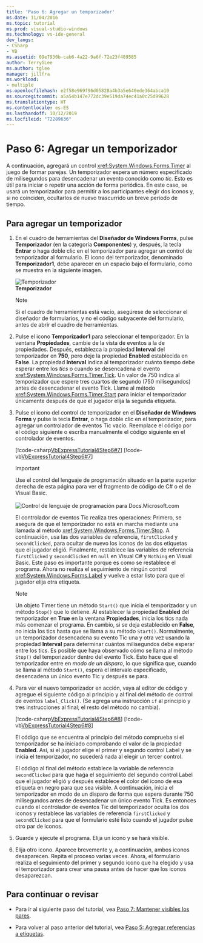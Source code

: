 ```yaml
---
title: 'Paso 6: Agregar un temporizador'
ms.date: 11/04/2016
ms.topic: tutorial
ms.prod: visual-studio-windows
ms.technology: vs-ide-general
dev_langs:
- CSharp
- VB
ms.assetid: 09e7930b-cab6-4a22-9a6f-72e23f489585
author: TerryGLee
ms.author: tglee
manager: jillfra
ms.workload:
- multiple
ms.openlocfilehash: e2f58e969f96d05828a4b3a5e640ede364abca10
ms.sourcegitcommit: a5a54b147e772dc39e519da74ec41a0c25d99628
ms.translationtype: HT
ms.contentlocale: es-ES
ms.lasthandoff: 10/12/2019
ms.locfileid: "72289636"
---
```

# <a name="step-6-add-a-timer"></a>Paso 6: Agregar un temporizador
A continuación, agregará un control <xref:System.Windows.Forms.Timer> al juego de formar parejas. Un temporizador espera un número especificado de milisegundos para desencadenar un evento conocido como *tic*. Esto es útil para iniciar o repetir una acción de forma periódica. En este caso, se usará un temporizador para permitir a los participantes elegir dos iconos y, si no coinciden, ocultarlos de nuevo trascurrido un breve período de tiempo.

## <a name="to-add-a-timer"></a>Para agregar un temporizador

1. En el cuadro de herramientas del **Diseñador de Windows Forms**, pulse **Temporizador** (en la categoría **Componentes**) y, después, la tecla **Entrar** o haga doble clic en el temporizador para agregar un control de temporizador al formulario. El icono del temporizador, denominado **Temporizador1**, debe aparecer en un espacio bajo el formulario, como se muestra en la siguiente imagen.

     ![Temporizador](../ide/media/express_timer.png)<br/>
**Temporizador**

    > [!NOTE]
    > Si el cuadro de herramientas está vacío, asegúrese de seleccionar el diseñador de formularios, y no el código subyacente del formulario, antes de abrir el cuadro de herramientas.

2. Pulse el icono **Temporizador1** para seleccionar el temporizador. En la ventana **Propiedades**, cambie de la vista de eventos a la de propiedades. Después, establezca la propiedad **Interval** del temporizador en **750**, pero deje la propiedad **Enabled** establecida en **False**. La propiedad **Interval** indica al temporizador cuánto tiempo debe esperar entre los *tics* o cuando se desencadena el evento <xref:System.Windows.Forms.Timer.Tick>. Un valor de 750 indica al temporizador que espere tres cuartos de segundo (750 milisegundos) antes de desencadenar el evento Tick. Llame al método <xref:System.Windows.Forms.Timer.Start> para iniciar el temporizador únicamente después de que el jugador elija la segunda etiqueta.

3. Pulse el icono del control de temporizador en el **Diseñador de Windows Forms** y pulse la tecla **Entrar**, o haga doble clic en el temporizador, para agregar un controlador de eventos Tic vacío. Reemplace el código por el código siguiente o escriba manualmente el código siguiente en el controlador de eventos.

     [!code-csharp[VbExpressTutorial4Step6#7](../ide/codesnippet/CSharp/step-6-add-a-timer_1.cs)]
     [!code-vb[VbExpressTutorial4Step6#7](../ide/codesnippet/VisualBasic/step-6-add-a-timer_1.vb)]

      > [!IMPORTANT]
      > Use el control del lenguaje de programación situado en la parte superior derecha de esta página para ver el fragmento de código de C# o el de Visual Basic.<br><br>![Control de lenguaje de programación para Docs.Microsoft.com](../ide/media/docs-programming-language-control.png)

     El controlador de eventos Tic realiza tres operaciones: Primero, se asegura de que el temporizador no está en marcha mediante una llamada al método <xref:System.Windows.Forms.Timer.Stop>. A continuación, usa las dos variables de referencia, `firstClicked` y `secondClicked`, para ocultar de nuevo los iconos de las dos etiquetas que el jugador eligió. Finalmente, restablece las variables de referencia `firstClicked` y `secondClicked` en `null` en Visual C# y `Nothing` en Visual Basic. Este paso es importante porque es como se restablece el programa. Ahora no realiza el seguimiento de ningún control <xref:System.Windows.Forms.Label> y vuelve a estar listo para que el jugador elija otra etiqueta.

    > [!NOTE]
    > Un objeto Timer tiene un método `Start()` que inicia el temporizador y un método `Stop()` que lo detiene. Al establecer la propiedad **Enabled** del temporizador en **True** en la ventana **Propiedades**, inicia los tics nada más comenzar el programa. En cambio, si se deja establecido en **False**, no inicia los tics hasta que se llama a su método `Start()`. Normalmente, un temporizador desencadena su evento Tic una y otra vez usando la propiedad **Interval** para determinar cuántos milisegundos debe esperar entre los tics. Es posible que haya observado cómo se llama al método `Stop()` del temporizador dentro del evento Tick. Esto hace que el temporizador entre en *modo de un disparo*, lo que significa que, cuando se llama al método `Start()`, espera el intervalo especificado, desencadena un único evento Tic y después se para.

4. Para ver el nuevo temporizador en acción, vaya al editor de código y agregue el siguiente código al principio y al final del método de control de eventos `label_Click()`. (Se agrega una instrucción `if` al principio y tres instrucciones al final; el resto del método no cambia).

     [!code-csharp[VbExpressTutorial4Step6#8](../ide/codesnippet/CSharp/step-6-add-a-timer_2.cs)]
     [!code-vb[VbExpressTutorial4Step6#8](../ide/codesnippet/VisualBasic/step-6-add-a-timer_2.vb)]

     El código que se encuentra al principio del método comprueba si el temporizador se ha iniciado comprobando el valor de la propiedad **Enabled**. Así, si el jugador elige el primer y segundo control Label y se inicia el temporizador, no sucederá nada al elegir un tercer control.

     El código al final del método establece la variable de referencia `secondClicked` para que haga el seguimiento del segundo control Label que el jugador eligió y después establece el color del icono de esa etiqueta en negro para que sea visible. A continuación, inicia el temporizador en modo de un disparo de forma que espera durante 750 milisegundos antes de desencadenar un único evento Tick. Es entonces cuando el controlador de eventos Tic del temporizador oculta los dos iconos y restablece las variables de referencia `firstClicked` y `secondClicked` para que el formulario esté listo cuando el jugador pulse otro par de iconos.

5. Guarde y ejecute el programa. Elija un icono y se hará visible.

6. Elija otro icono. Aparece brevemente y, a continuación, ambos iconos desaparecen. Repita el proceso varias veces. Ahora, el formulario realiza el seguimiento del primer y segundo icono que ha elegido y usa el temporizador para crear una pausa antes de hacer que los iconos desaparezcan.

## <a name="to-continue-or-review"></a>Para continuar o revisar

- Para ir al siguiente paso del tutorial, vea [Paso 7: Mantener visibles los pares](../ide/step-7-keep-pairs-visible.md).

- Para volver al paso anterior del tutorial, vea [Paso 5: Agregar referencias a etiquetas](../ide/step-5-add-label-references.md).
